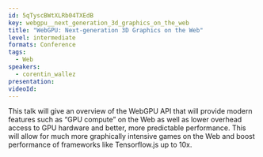 ```yaml
---
id: 5qTyscBWtXLRb04TXEdB
key: webgpu__next_generation_3d_graphics_on_the_web
title: "WebGPU: Next-generation 3D Graphics on the Web"
level: intermediate
formats: Conference 
tags:
  - Web
speakers:
  - corentin_wallez
presentation:
videoId:
---
```

This talk will give an overview of the WebGPU API that will provide modern features such as “GPU compute” on the Web as well as lower overhead access to GPU hardware and better, more predictable performance. This will allow for much more graphically intensive games on the Web and boost performance of frameworks like Tensorflow.js up to 10x.
